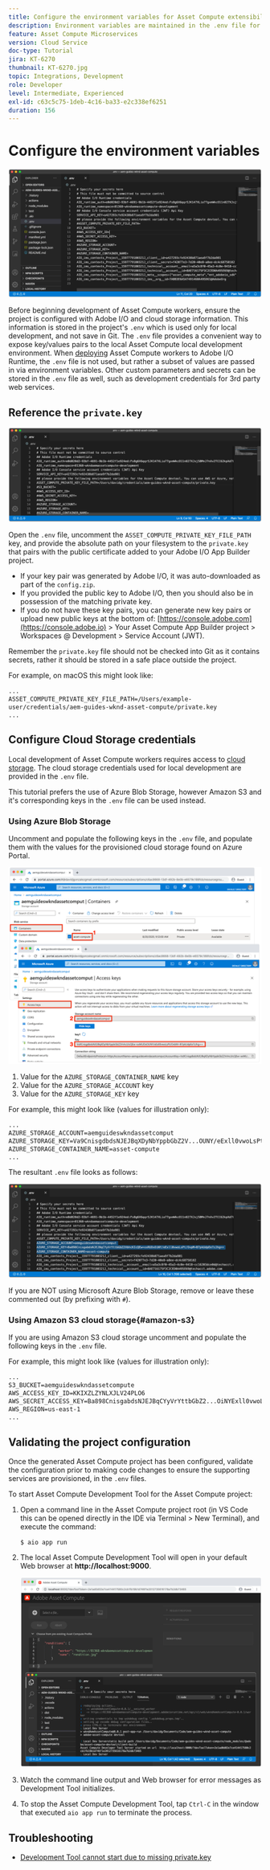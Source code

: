 ```yaml
---
title: Configure the environment variables for Asset Compute extensibility
description: Environment variables are maintained in the .env file for local development, and are used to provide Adobe I/O credentials and cloud storage credentials required for local development.
feature: Asset Compute Microservices
version: Cloud Service
doc-type: Tutorial
jira: KT-6270
thumbnail: KT-6270.jpg
topic: Integrations, Development
role: Developer
level: Intermediate, Experienced
exl-id: c63c5c75-1deb-4c16-ba33-e2c338ef6251
duration: 156
---
```

# Configure the environment variables

![dot env file](assets/environment-variables/dot-env-file.png)

Before beginning development of Asset Compute workers, ensure the project is configured with Adobe I/O and cloud storage information. This information is stored in the project's `.env`  which is used only for local development, and not save in Git. The `.env` file provides a convenient way to expose key/values pairs to the local Asset Compute local development environment. When [deploying](../deploy/runtime.md) Asset Compute workers to Adobe I/O Runtime, the `.env` file is not used, but rather a subset of values are passed in via environment variables. Other custom parameters and secrets can be stored in the `.env` file as well, such as development credentials for 3rd party web services.

## Reference the `private.key`

![private key](assets/environment-variables/private-key.png)

Open the `.env` file, uncomment the `ASSET_COMPUTE_PRIVATE_KEY_FILE_PATH` key, and provide the absolute path on your filesystem to the `private.key` that pairs with the public certificate added to your Adobe I/O App Builder project.

+ If your key pair was generated by Adobe I/O, it was auto-downloaded as part of the  `config.zip`.
+ If you provided the public key to Adobe I/O, then you should also be in possession of the matching private key.
+ If you do not have these key pairs, you can generate new key pairs or upload new public keys at the bottom of:
[https://console.adobe.com](https://console.adobe.io) > Your Asset Compute App Builder project > Workspaces @ Development > Service Account (JWT).

Remember the `private.key` file should not be checked into Git as it contains secrets, rather it should be stored in a safe place outside the project.

For example, on macOS this might look like:

```
...
ASSET_COMPUTE_PRIVATE_KEY_FILE_PATH=/Users/example-user/credentials/aem-guides-wknd-asset-compute/private.key
...
```

## Configure Cloud Storage credentials

Local development of Asset Compute workers requires access to [cloud storage](../set-up/accounts-and-services.md#cloud-storage). The cloud storage credentials used for local development are provided in the `.env` file.
 
This tutorial prefers the use of Azure Blob Storage, however Amazon S3 and it's corresponding keys in the `.env` file can be used instead.

### Using Azure Blob Storage

Uncomment and populate the following keys in the `.env` file, and populate them with the values for the provisioned cloud storage  found on Azure Portal.

![Azure Blob Storage](./assets/environment-variables/azure-portal-credentials.png)

1. Value for the `AZURE_STORAGE_CONTAINER_NAME` key
1. Value for the `AZURE_STORAGE_ACCOUNT` key
1. Value for the `AZURE_STORAGE_KEY` key

For example, this might look like (values for illustration only):

```
...
AZURE_STORAGE_ACCOUNT=aemguideswkndassetcomput
AZURE_STORAGE_KEY=Va9CnisgdbdsNJEJBqXDyNbYppbGbZ2V...OUNY/eExll0vwoLsPt/OvbM+B7pkUdpEe7zJhg==
AZURE_STORAGE_CONTAINER_NAME=asset-compute
...
```

The resultant `.env` file looks as follows:

![Azure Blob Storage credentials](assets/environment-variables/cloud-storage-credentials.png)

If you are NOT using Microsoft Azure Blob Storage, remove or leave these commented out (by prefixing with `#`).

### Using Amazon S3 cloud storage{#amazon-s3}

If you are using Amazon S3 cloud storage uncomment and populate the following keys in the `.env` file. 

For example, this might look like (values for illustration only):

```
...
S3_BUCKET=aemguideswkndassetcompute
AWS_ACCESS_KEY_ID=KKIXZLZYNLXJLV24PLO6
AWS_SECRET_ACCESS_KEY=Ba898CnisgabdsNJEJBqCYyVrYttbGbZ2...OiNYExll0vwoLsPtOv
AWS_REGION=us-east-1
...
```

## Validating the project configuration

Once the generated Asset Compute project has been configured, validate the configuration prior to making code changes to ensure the supporting services are provisioned, in the `.env` files.

To start Asset Compute Development Tool for the Asset Compute project:

1. Open a command line in the Asset Compute project root (in VS Code this can be opened directly in the IDE  via Terminal > New Terminal), and execute the command:

    ```
    $ aio app run
    ```

1. The local Asset Compute Development Tool will open in your default Web browser at __http://localhost:9000__.

    ![aio app run](assets/environment-variables/aio-app-run.png)

1. Watch the command line output and Web browser for error messages as Development Tool initializes.
1. To stop the Asset Compute Development Tool, tap `Ctrl-C` in the window that executed `aio app run` to terminate the process.

## Troubleshooting

+ [Development Tool cannot start due to missing private.key](../troubleshooting.md#missing-private-key)

